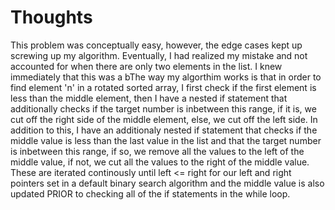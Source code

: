 # Thoughts
This problem was conceptually easy, however, the edge cases kept up screwing up my algorithm. Eventually, I had realized my mistake and not accounted for when there are only two
elements in the list. I knew immediately that this was a bThe way my algorthim works is that in order to find element 'n' in a rotated sorted array, I first check if the first element is less than the middle element, then
I have a nested if statement that additionally checks if the target number is inbetween this range, if it is, we cut off the right side of the middle element, else, we cut off the left
side. In addition to this, I have an additionaly nested if statement that checks if the middle value is less than the last value in the list and that the target number is inbetween
this range, if so, we remove all the values to the left of the middle value, if not, we cut all the values to the right of the middle value. These are iterated continously until
left <= right for our left and right pointers set in a default binary search algorithm and the middle value is also updated PRIOR to checking all of the if statements in the while loop.
